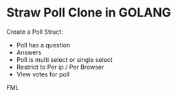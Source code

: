 # Straw Poll Clone in GOLANG

Create a Poll Struct:
 - Poll has a question
 - Answers
 - Poll is multi select or single select
 - Restrict to Per ip / Per Browser 
 - View votes for poll

FML
